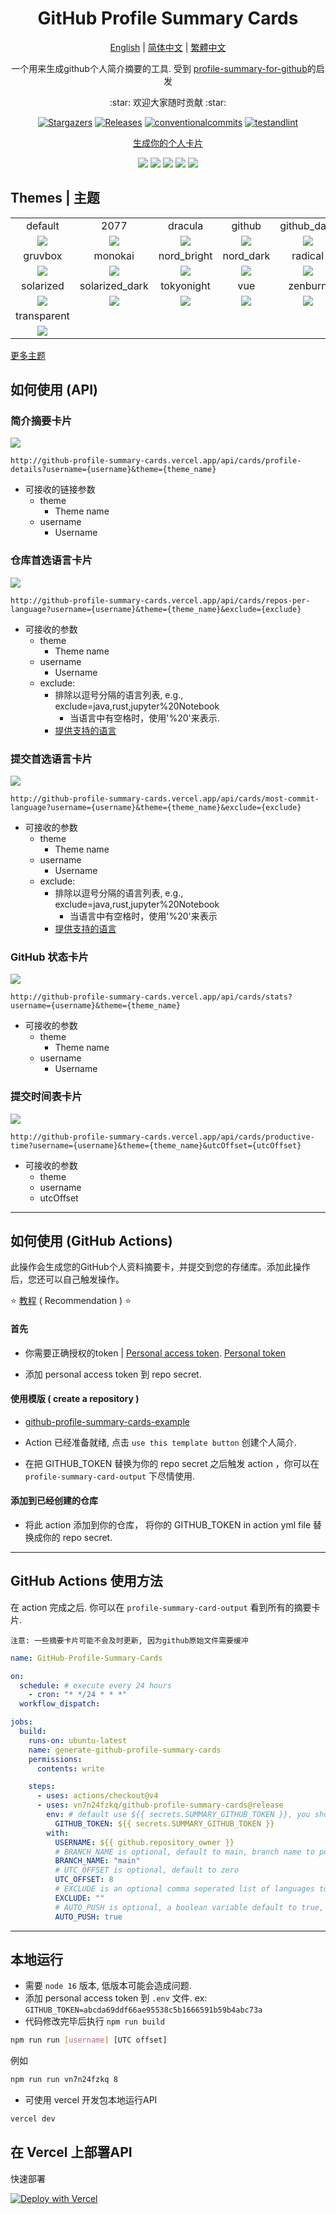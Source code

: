 <div align="center">
   <h1>GitHub Profile Summary Cards</h1>


   [English](/README.md) | [简体中文](/docs/README_zh.md) | [繁體中文](/docs/README_zh-tw.md)
   <p>
      一个用来生成github个人简介摘要的工具. 受到 <a href=https://github.com/tipsy/profile-summary-for-github>profile-summary-for-github</a>的启发
   </p>
   <p>
      :star: 欢迎大家随时贡献 :star:
   </p>
   <p align="center">
      <a href="https://github.com/vn7n24fzkq/github-profile-summary-cards/stargazers">
      <img alt="Stargazers" src="https://img.shields.io/github/stars/vn7n24fzkq/github-profile-summary-cards?style=for-the-badge&logo=github&color=f4dbd6&logoColor=D9E0EE&labelColor=302D41"></a>
      <a href="https://github.com/vn7n24fzkq/github-profile-summary-cards/releases/latest">
      <img alt="Releases" src="https://img.shields.io/github/release/vn7n24fzkq/github-profile-summary-cards.svg?style=for-the-badge&logo=semantic-release&color=f5bde6&logoColor=D9E0EE&labelColor=302D41"/></a>
      <a href="https://www.conventionalcommits.org/en/v1.0.0/">
      <img alt="conventionalcommits" src="https://img.shields.io/badge/Conventional%20Commits-1.0.0-%23FE5196?style=for-the-badge&logo=conventionalcommits&color=ee99a0&logoColor=D9E0EE&labelColor=302D41"></a>
      <a href="https://github.com/vn7n24fzkq/github-profile-summary-cards/actions/workflows/github-action.yml">
      <img alt="testandlint" src="https://img.shields.io/github/actions/workflow/status/vn7n24fzkq/github-profile-summary-cards/test-and-lint.yml?branch=main&label=Test%20and%20Lint&style=for-the-badge&color=a6da95"></a>
   </p>
</div>

<div align="center">
<p>
<a href="https://github-profile-summary-cards.vercel.app/demo.html">生成你的个人卡片</a>
</p>


![](https://raw.githubusercontent.com/vn7n24fzkq/vn7n24fzkq/master/profile-summary-card-output/solarized/0-profile-details.svg)
![](https://raw.githubusercontent.com/vn7n24fzkq/vn7n24fzkq/master/profile-summary-card-output/solarized/1-repos-per-language.svg)
![](https://raw.githubusercontent.com/vn7n24fzkq/vn7n24fzkq/master/profile-summary-card-output/solarized/2-most-commit-language.svg)
![](https://raw.githubusercontent.com/vn7n24fzkq/vn7n24fzkq/master/profile-summary-card-output/solarized/3-stats.svg)
![](https://raw.githubusercontent.com/vn7n24fzkq/vn7n24fzkq/master/profile-summary-card-output/solarized/4-productive-time.svg)

</div>

## Themes | 主题

|   |   |   |   |   |
|:---:|:---:|:---:|:---:|:---:|
|default|2077|dracula|github|github_dark|
|![](https://github-profile-summary-cards.vercel.app/api/cards/profile-details?username=vn7n24fzkq&theme=default)|![](https://github-profile-summary-cards.vercel.app/api/cards/profile-details?username=vn7n24fzkq&theme=2077)| ![](https://github-profile-summary-cards.vercel.app/api/cards/profile-details?username=vn7n24fzkq&theme=dracula)|![](https://github-profile-summary-cards.vercel.app/api/cards/profile-details?username=vn7n24fzkq&theme=github)|![](https://github-profile-summary-cards.vercel.app/api/cards/profile-details?username=vn7n24fzkq&theme=github_dark)|
|gruvbox|monokai|nord_bright|nord_dark|radical|
|![](https://github-profile-summary-cards.vercel.app/api/cards/profile-details?username=vn7n24fzkq&theme=gruvbox)|![](https://github-profile-summary-cards.vercel.app/api/cards/profile-details?username=vn7n24fzkq&theme=monokai)| ![](https://github-profile-summary-cards.vercel.app/api/cards/profile-details?username=vn7n24fzkq&theme=nord_bright)|![](https://github-profile-summary-cards.vercel.app/api/cards/profile-details?username=vn7n24fzkq&theme=nord_dark)  |![](https://github-profile-summary-cards.vercel.app/api/cards/profile-details?username=vn7n24fzkq&theme=radical)|
|solarized|solarized_dark|tokyonight|vue|zenburn|
|![](https://github-profile-summary-cards.vercel.app/api/cards/profile-details?username=vn7n24fzkq&theme=solarized)|![](https://github-profile-summary-cards.vercel.app/api/cards/profile-details?username=vn7n24fzkq&theme=solarized_dark)| ![](https://github-profile-summary-cards.vercel.app/api/cards/profile-details?username=vn7n24fzkq&theme=tokyonight)|![](https://github-profile-summary-cards.vercel.app/api/cards/profile-details?username=vn7n24fzkq&theme=vue)  |![](https://github-profile-summary-cards.vercel.app/api/cards/profile-details?username=vn7n24fzkq&theme=zenburn)|
|transparent|
|![](https://github-profile-summary-cards.vercel.app/api/cards/profile-details?username=vn7n24fzkq&theme=transparent)|

[更多主题](https://github.com/vn7n24fzkq/github-profile-summary-cards-example/tree/master/profile-summary-card-output)

## 如何使用 (API)
### 简介摘要卡片
![](http://github-profile-summary-cards.vercel.app/api/cards/profile-details?username=vn7n24fzkq&theme=nord_bright)

`http://github-profile-summary-cards.vercel.app/api/cards/profile-details?username={username}&theme={theme_name}`
- 可接收的链接参数
  - theme
    - Theme name
  - username
    - Username
### 仓库首选语言卡片
![](http://github-profile-summary-cards.vercel.app/api/cards/repos-per-language?username=vn7n24fzkq&theme=nord_bright)

`http://github-profile-summary-cards.vercel.app/api/cards/repos-per-language?username={username}&theme={theme_name}&exclude={exclude}`
- 可接收的参数
  - theme
    - Theme name
  - username
    - Username
  - exclude:
    - 排除以逗号分隔的语言列表, e.g., exclude=java,rust,jupyter%20Notebook
      - 当语言中有空格时，使用'%20'来表示.
    - [提供支持的语言](https://github.com/github/linguist/blob/master/lib/linguist/languages.yml)

### 提交首选语言卡片
![](http://github-profile-summary-cards.vercel.app/api/cards/most-commit-language?username=vn7n24fzkq&theme=nord_bright)

`http://github-profile-summary-cards.vercel.app/api/cards/most-commit-language?username={username}&theme={theme_name}&exclude={exclude}`
- 可接收的参数
  - theme
    - Theme name
  - username
    - Username
  - exclude:
    - 排除以逗号分隔的语言列表, e.g., exclude=java,rust,jupyter%20Notebook
      - 当语言中有空格时，使用'%20'来表示
    - [提供支持的语言](https://github.com/github/linguist/blob/master/lib/linguist/languages.yml)

### GitHub 状态卡片
![](http://github-profile-summary-cards.vercel.app/api/cards/stats?username=vn7n24fzkq&theme=nord_bright&)

`http://github-profile-summary-cards.vercel.app/api/cards/stats?username={username}&theme={theme_name}`
- 可接收的参数
  - theme
    - Theme name
  - username
    - Username

### 提交时间表卡片
![](http://github-profile-summary-cards.vercel.app/api/cards/productive-time?username=vn7n24fzkq&theme=nord_bright&utcOffset=8)

`http://github-profile-summary-cards.vercel.app/api/cards/productive-time?username={username}&theme={theme_name}&utcOffset={utcOffset}`
- 可接收的参数
  - theme
  - username
  - utcOffset

---

## 如何使用 (GitHub Actions)

此操作会生成您的GitHub个人资料摘要卡，并提交到您的存储库。添加此操作后，您还可以自己触发操作。

:star: [教程](https://github.com/vn7n24fzkq/github-profile-summary-cards/wiki/Tutorial) ( Recommendation ) :star:

#### 首先

- 你需要正确授权的token | [Personal access token](https://docs.github.com/en/github/authenticating-to-github/creating-a-personal-access-token).
  [Personal token](https://github.com/vn7n24fzkq/github-profile-summary-cards/wiki/Tutorial#generate-token)

- 添加 personal access token 到 repo secret.

#### 使用模版 ( create a repository )

- [github-profile-summary-cards-example](https://github.com/vn7n24fzkq/github-profile-summary-cards-example)

- Action 已经准备就绪, 点击 `use this template button` 创建个人简介.

- 在把 GITHUB_TOKEN 替换为你的 repo secret 之后触发 action ，你可以在 `profile-summary-card-output` 下尽情使用.

#### 添加到已经创建的仓库

- 将此 action 添加到你的仓库， 将你的 GITHUB_TOKEN in action yml file 替换成你的 repo secret.

---

## GitHub Actions 使用方法

在 action 完成之后. 你可以在 `profile-summary-card-output` 看到所有的摘要卡片.

`注意: 一些摘要卡片可能不会及时更新, 因为github原始文件需要缓冲`

```yml
name: GitHub-Profile-Summary-Cards

on:
  schedule: # execute every 24 hours
    - cron: "* */24 * * *"
  workflow_dispatch:

jobs:
  build:
    runs-on: ubuntu-latest
    name: generate-github-profile-summary-cards
    permissions:
      contents: write

    steps:
      - uses: actions/checkout@v4
      - uses: vn7n24fzkq/github-profile-summary-cards@release
        env: # default use ${{ secrets.SUMMARY_GITHUB_TOKEN }}, you should replace with your personal access token
          GITHUB_TOKEN: ${{ secrets.SUMMARY_GITHUB_TOKEN }}
        with:
          USERNAME: ${{ github.repository_owner }}
          # BRANCH_NAME is optional, default to main, branch name to push cards
          BRANCH_NAME: "main"
          # UTC_OFFSET is optional, default to zero
          UTC_OFFSET: 8
          # EXCLUDE is an optional comma seperated list of languages to exclude, defaults to ""
          EXCLUDE: ""
          # AUTO_PUSH is optional, a boolean variable default to true, whether automatically push generated files to desired branch
          AUTO_PUSH: true
```

---

## 本地运行

- 需要 `node 16` 版本, 低版本可能会造成问题.
- 添加 personal access token 到 `.env` 文件. ex: `GITHUB_TOKEN=abcda69ddf66ae95538c5b1666591b59b4abc73a`
- 代码修改完毕后执行 `npm run build` 

```sh
npm run run [username] [UTC offset]
```

例如

```sh
npm run run vn7n24fzkq 8
```

- 可使用 vercel 开发包本地运行API

```sh
vercel dev
```

## 在 Vercel 上部署API
快速部署

[![Deploy with Vercel](https://vercel.com/button)](https://vercel.com/new/clone?repository-url=https%3A%2F%2Fgithub.com%2Fvn7n24fzkq%2Fgithub-profile-summary-cards&env=GITHUB_TOKEN&envDescription=https%3A%2F%2Fgithub.com%2Fvn7n24fzkq%2Fgithub-profile-summary-cards%23first-step&project-name=my-github-profile-summary-cards)
